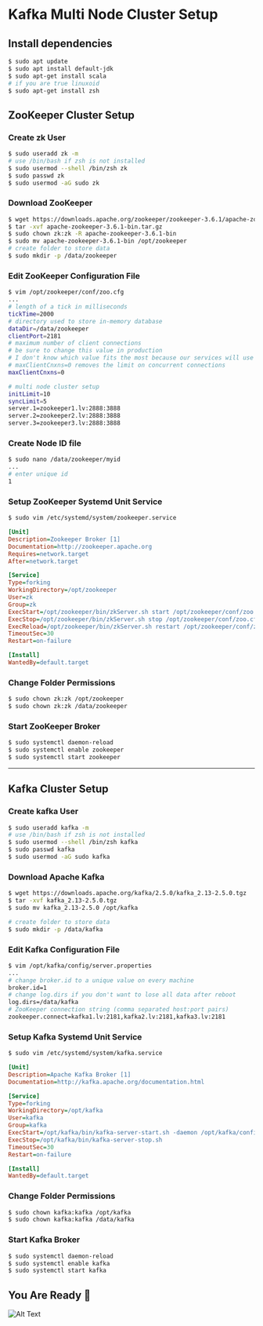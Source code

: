 # Kafka Multi Node Cluster Setup

## Install dependencies

```bash
$ sudo apt update
$ sudo apt install default-jdk
$ sudo apt-get install scala
# if you are true linuxoid
$ sudo apt-get install zsh
```

## ZooKeeper Cluster Setup

### Create zk User

```bash
$ sudo useradd zk -m
# use /bin/bash if zsh is not installed
$ sudo usermod --shell /bin/zsh zk
$ sudo passwd zk
$ sudo usermod -aG sudo zk
```

### Download ZooKeeper

```bash
$ wget https://downloads.apache.org/zookeeper/zookeeper-3.6.1/apache-zookeeper-3.6.1-bin.tar.gz
$ tar -xvf apache-zookeeper-3.6.1-bin.tar.gz
$ sudo chown zk:zk -R apache-zookeeper-3.6.1-bin
$ sudo mv apache-zookeeper-3.6.1-bin /opt/zookeeper
# create folder to store data
$ sudo mkdir -p /data/zookeeper
```

### Edit ZooKeeper Configuration File

```bash
$ vim /opt/zookeeper/conf/zoo.cfg
...
# length of a tick in milliseconds
tickTime=2000
# directory used to store in-memory database
dataDir=/data/zookeeper
clientPort=2181
# maximum number of client connections
# be sure to change this value in production
# I don't know which value fits the most because our services will use zk to store and share configuration data
# maxClientCnxns=0 removes the limit on concurrent connections
maxClientCnxns=0

# multi node cluster setup
initLimit=10
syncLimit=5
server.1=zookeeper1.lv:2888:3888
server.2=zookeeper2.lv:2888:3888
server.3=zookeeper3.lv:2888:3888
```

### Create Node ID file

```bash
$ sudo nano /data/zookeeper/myid
...
# enter unique id
1
```

### Setup ZooKeeper Systemd Unit Service

```bash
$ sudo vim /etc/systemd/system/zookeeper.service
```

```ini
[Unit]
Description=Zookeeper Broker [1]
Documentation=http://zookeeper.apache.org
Requires=network.target
After=network.target

[Service]
Type=forking
WorkingDirectory=/opt/zookeeper
User=zk
Group=zk
ExecStart=/opt/zookeeper/bin/zkServer.sh start /opt/zookeeper/conf/zoo.cfg
ExecStop=/opt/zookeeper/bin/zkServer.sh stop /opt/zookeeper/conf/zoo.cfg
ExecReload=/opt/zookeeper/bin/zkServer.sh restart /opt/zookeeper/conf/zoo.cfg
TimeoutSec=30
Restart=on-failure

[Install]
WantedBy=default.target
```

### Change Folder Permissions

```bash
$ sudo chown zk:zk /opt/zookeeper
$ sudo chown zk:zk /data/zookeeper
```

### Start ZooKeeper Broker

```bash
$ sudo systemctl daemon-reload
$ sudo systemctl enable zookeeper
$ sudo systemctl start zookeeper
```

---

## Kafka Cluster Setup

### Create kafka User

```bash
$ sudo useradd kafka -m
# use /bin/bash if zsh is not installed
$ sudo usermod --shell /bin/zsh kafka
$ sudo passwd kafka
$ sudo usermod -aG sudo kafka
```

### Download Apache Kafka

```bash
$ wget https://downloads.apache.org/kafka/2.5.0/kafka_2.13-2.5.0.tgz
$ tar -xvf kafka_2.13-2.5.0.tgz
$ sudo mv kafka_2.13-2.5.0 /opt/kafka

# create folder to store data
$ sudo mkdir -p /data/kafka
```

### Edit Kafka Configuration File

```bash
$ vim /opt/kafka/config/server.properties
...
# change broker.id to a unique value on every machine
broker.id=1
# change log.dirs if you don't want to lose all data after reboot
log.dirs=/data/kafka
# ZooKeeper connection string (comma separated host:port pairs)
zookeeper.connect=kafka1.lv:2181,kafka2.lv:2181,kafka3.lv:2181
```

### Setup Kafka Systemd Unit Service

```bash
$ sudo vim /etc/systemd/system/kafka.service
```

```ini
[Unit]
Description=Apache Kafka Broker [1]
Documentation=http://kafka.apache.org/documentation.html

[Service]
Type=forking
WorkingDirectory=/opt/kafka
User=kafka
Group=kafka
ExecStart=/opt/kafka/bin/kafka-server-start.sh -daemon /opt/kafka/config/server.properties
ExecStop=/opt/kafka/bin/kafka-server-stop.sh
TimeoutSec=30
Restart=on-failure

[Install]
WantedBy=default.target
```

### Change Folder Permissions

```bash
$ sudo chown kafka:kafka /opt/kafka
$ sudo chown kafka:kafka /data/kafka
```

### Start Kafka Broker

```bash
$ sudo systemctl daemon-reload
$ sudo systemctl enable kafka
$ sudo systemctl start kafka
```

## You Are Ready 👑

![Alt Text](https://media.giphy.com/media/vFKqnCdLPNOKc/giphy.gif)
